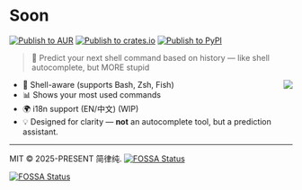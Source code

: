 # Soon


[![Publish to AUR](https://github.com/HsiangNianian/soon/actions/workflows/publish-aur.yml/badge.svg)](https://github.com/HsiangNianian/soon/actions/workflows/publish-aur.yml)
[![Publish to crates.io](https://github.com/HsiangNianian/soon/actions/workflows/publish-crates.yml/badge.svg)](https://github.com/HsiangNianian/soon/actions/workflows/publish-crates.yml)
[![Publish to PyPI](https://github.com/HsiangNianian/soon/actions/workflows/publish-pypi.yml/badge.svg)](https://github.com/HsiangNianian/soon/actions/workflows/publish-pypi.yml)


> 🤖 Predict your next shell command based on history — like shell autocomplete, but MORE stupid

<img align="right" src="https://repology.org/badge/vertical-allrepos/soon.svg?columns=2" />

- 🐚 Shell-aware (supports Bash, Zsh, Fish)
- 📊 Shows your most used commands
- 🌍 i18n support (EN/中文) (WIP)
- 💡 Designed for clarity — **not** an autocomplete tool, but a prediction assistant.

---

MIT © 2025-PRESENT 简律纯.
[![FOSSA Status](https://app.fossa.com/api/projects/git%2Bgithub.com%2FHsiangNianian%2Fsoon.svg?type=shield&issueType=security)](https://app.fossa.com/projects/git%2Bgithub.com%2FHsiangNianian%2Fsoon?ref=badge_shield&issueType=security)

[![FOSSA Status](https://app.fossa.com/api/projects/git%2Bgithub.com%2FHsiangNianian%2Fsoon.svg?type=large&issueType=license)](https://app.fossa.com/projects/git%2Bgithub.com%2FHsiangNianian%2Fsoon?ref=badge_large&issueType=license)